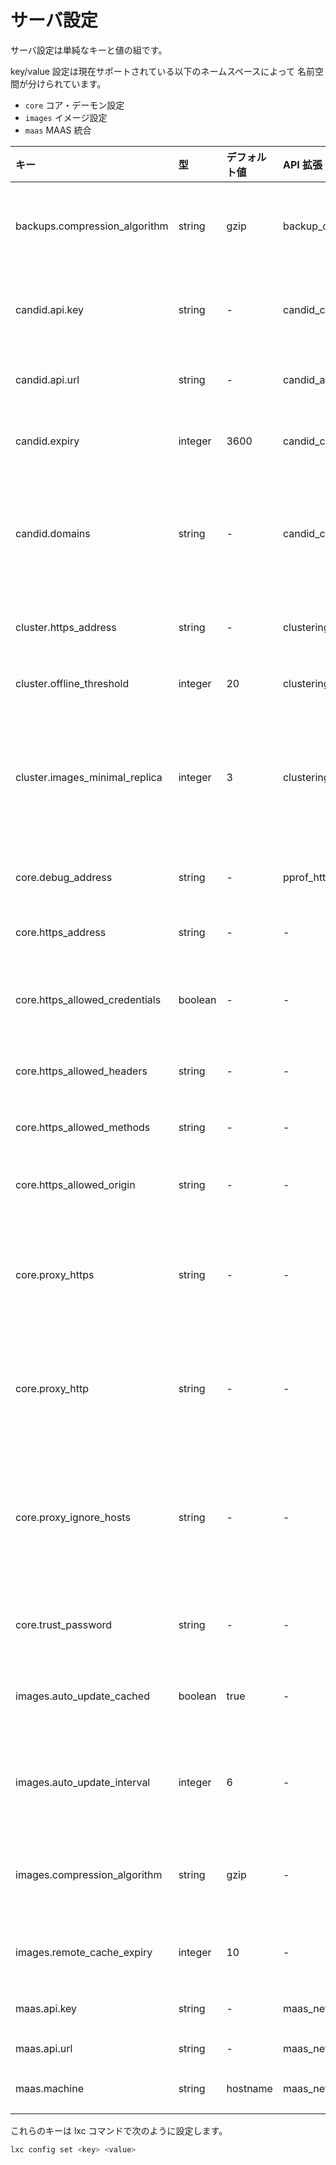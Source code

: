 # サーバ設定
<!-- Server configuration -->
サーバ設定は単純なキーと値の組です。
<!--
The server configuration is a simple set of key and values.
-->

key/value 設定は現在サポートされている以下のネームスペースによって
名前空間が分けられています。
<!--
The key/value configuration is namespaced with the following namespaces
currently supported:
-->

 - `core` コア・デーモン設定 <!-- (core daemon configuration) -->
 - `images` イメージ設定 <!-- (image configuration) -->
 - `maas` MAAS 統合 <!-- (MAAS integration) -->

キー <!-- Key -->                   | 型 <!-- Type -->      | デフォルト値 <!-- Default -->   | API 拡張 <!-- API extension -->            | 説明 <!-- Description -->
:--                                 | :---      | :------   | :------------            | :----------
backups.compression\_algorithm      | string    | gzip      | backup\_compression      | 新規のイメージに用いる圧縮アルゴリズム (bzip2, gzip, lzma, xz, none のいずれか) <!-- Compression algorithm to use for new images (bzip2, gzip, lzma, xz or none) -->
candid.api.key                      | string    | -         | candid\_config\_key      | Candid サーバーの公開鍵（HTTPのみのサーバーで必要） <!-- Public key of the candid server (required for HTTP-only servers) -->
candid.api.url                      | string    | -         | candid\_authentication   | Candid を使用する外部認証エンドポイントの URL <!-- URL of the the external authentication endpoint using Candid -->
candid.expiry                       | integer   | 3600      | candid\_config           | Canded macaroon の有効期間 (秒で指定) <!-- Candid macaroon expiry in seconds -->
candid.domains                      | string    | -         | candid\_config           | 許可される Candid ドメインのカンマ区切りリスト (空文字は全てのドメインが有効という意味になります) <!-- Comma-separated list of allowed Candid domains (empty string means all domains are valid) -->
cluster.https\_address              | string    | -         | clustering\_server\_address       | クラスタのトラフィックに使用すべきサーバのアドレス <!-- Address the server should using for clustering traffic -->
cluster.offline\_threshold          | integer   | 20        | clustering               | 無反応なノードをオフラインとみなす秒数 <!-- Number of seconds after which an unresponsive node is considered offline -->
cluster.images\_minimal\_replica    | integer   | 3         | clustering\_image\_replication    | 特定のイメージのコピーを持つべきクラスタメンバの最小数 (リプリケーションなしは 1 を、全メンバにコピーは -1 を設定) <!-- Minimal numbers of cluster members with a copy of a particular image (set 1 for no replication, -1 for all members) -->
core.debug\_address                 | string    | -         | pprof\_http              | pprof デバッグサーバがバインドするアドレス (HTTP) <!-- Address to bind the pprof debug server to (HTTP) -->
core.https\_address                 | string    | -         | -                        | リモート API がバインドするアドレス (HTTPs) <!-- Address to bind for the remote API (HTTPs) -->
core.https\_allowed\_credentials    | boolean   | -         | -                        | Access-Control-Allow-Credentials HTTP ヘッダの値を "true" にするかどうか <!-- Whether to set Access-Control-Allow-Credentials http header value to "true" -->
core.https\_allowed\_headers        | string    | -         | -                        | Access-Control-Allow-Headers HTTP ヘッダの値 <!-- Access-Control-Allow-Headers http header value -->
core.https\_allowed\_methods        | string    | -         | -                        | Access-Control-Allow-Methods HTTP ヘッダの値 <!-- Access-Control-Allow-Methods http header value -->
core.https\_allowed\_origin         | string    | -         | -                        | Access-Control-Allow-Origin HTTP ヘッダの値 <!-- Access-Control-Allow-Origin http header value -->
core.proxy\_https                   | string    | -         | -                        | HTTPS プロキシを使用する場合はその URL (未指定の場合は HTTPS\_PROXY 環境変数を参照) <!-- https proxy to use, if any (falls back to HTTPS\_PROXY environment variable) -->
core.proxy\_http                    | string    | -         | -                        | HTTP プロキシを使用する場合はその URL (未指定の場合は HTTP\_PROXY 環境変数を参照) <!-- http proxy to use, if any (falls back to HTTP\_PROXY environment variable) -->
core.proxy\_ignore\_hosts           | string    | -         | -                        | プロキシが不要なホスト (NO\_PROXY と同様な形式、例えば 1.2.3.4,1.2.3.5, を指定。未指定の場合は NO\_PROXY 環境変数を参照) <!-- hosts which don't need the proxy for use (similar format to NO\_PROXY, e.g. 1.2.3.4,1.2.3.5, falls back to NO\_PROXY environment variable) -->
core.trust\_password                | string    | -         | -                        | 信頼を確立するためにクライアントに要求するパスワード <!-- Password to be provided by clients to setup a trust -->
images.auto\_update\_cached         | boolean   | true      | -                        | LXD がキャッシュしているイメージを自動的に更新するかどうか <!-- Whether to automatically update any image that LXD caches -->
images.auto\_update\_interval       | integer   | 6         | -                        | キャッシュされているイメージが更新されているかチェックする間隔を時間単位で指定 <!-- Interval in hours at which to look for update to cached images (0 disables it) -->
images.compression\_algorithm       | string    | gzip      | -                        | 新しいイメージに使用する圧縮アルゴリズム (bzip2, gzip, lzma, xz あるいは none) <!-- Compression algorithm to use for new images (bzip2, gzip, lzma, xz or none) -->
images.remote\_cache\_expiry        | integer   | 10        | -                        | キャッシュされたが未使用のイメージを破棄するまでの日数 <!-- Number of days after which an unused cached remote image will be flushed -->
maas.api.key                        | string    | -         | maas\_network            | MAAS を管理するための API キー <!-- API key to manage MAAS -->
maas.api.url                        | string    | -         | maas\_network            | MAAS サーバの URL <!-- URL of the MAAS server -->
maas.machine                        | string    | hostname  | maas\_network            | この LXD ホストの MAAS での名前 <!-- Name of this LXD host in MAAS -->

これらのキーは lxc コマンドで次のように設定します。 <!-- Those keys can be set using the lxc tool with: -->

```bash
lxc config set <key> <value>
```
